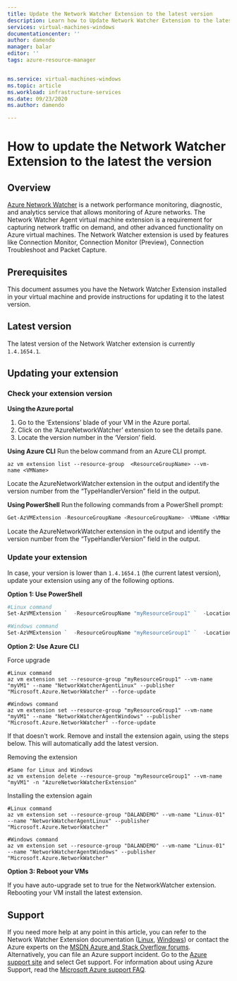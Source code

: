 ```yaml
---
title: Update the Network Watcher Extension to the latest version 
description: Learn how to Update Network Watcher Extension to the latest the version 
services: virtual-machines-windows
documentationcenter: ''
author: damendo
manager: balar
editor: ''
tags: azure-resource-manager


ms.service: virtual-machines-windows
ms.topic: article
ms.workload: infrastructure-services
ms.date: 09/23/2020
ms.author: damendo

---
```

# How to update the Network Watcher Extension to the latest the version 

## Overview

[Azure Network Watcher](../../network-watcher/network-watcher-monitoring-overview.md) is a network performance monitoring, diagnostic, and analytics service that allows monitoring of Azure networks. The Network Watcher Agent virtual machine extension is a requirement for capturing network traffic on demand, and other advanced functionality on Azure virtual machines. 
The Network Watcher extension is used by features like Connection Monitor, Connection Monitor (Preview), Connection Troubleshoot and Packet Capture.   

## Prerequisites
This document assumes you have the Network Watcher Extension installed in your virtual machine and provide instructions for updating it to the latest version. 

## Latest version
The latest version of the Network Watcher extension is currently `1.4.1654.1`.

## Updating your extension 

### Check your extension version  

**Using the Azure portal**

1. Go to the ‘Extensions’ blade of your VM in the Azure portal.   
2. Click on the ‘AzureNetworkWatcher’ extension to see the details pane.  
3. Locate the version number in the ‘Version’ field.  

**Using Azure CLI**
Run the below command from an Azure CLI prompt.   

```azurecli
az vm extension list --resource-group  <ResourceGroupName> --vm-name <VMName>
```

Locate the AzureNetworkWatcher extension in the output and identify the version number from the “TypeHandlerVersion” field in the output.  


**Using PowerShell**
Run the following commands from a PowerShell prompt:   

```powershell
Get-AzVMExtension -ResourceGroupName <ResourceGroupName> -VMName <VMName>  
```

Locate the AzureNetworkWatcher extension in the output and identify the version number from the “TypeHandlerVersion” field in the output.   


### Update your extension

In case, your version is lower than `1.4.1654.1` (the current latest version), update your extension using any of the following options. 

**Option 1: Use PowerShell**

```powershell
#Linux command
Set-AzVMExtension `  -ResourceGroupName "myResourceGroup1" `  -Location "WestUS" `  -VMName "myVM1" `  -Name "AzureNetworkWatcherExtension" `  -Publisher "Microsoft.Azure.NetworkWatcher" -Type "NetworkWatcherAgentLinux"   

#Windows command
Set-AzVMExtension `  -ResourceGroupName "myResourceGroup1" `  -Location "WestUS" `  -VMName "myVM1" `  -Name "AzureNetworkWatcherExtension" `  -Publisher "Microsoft.Azure.NetworkWatcher" -Type "NetworkWatcherAgentWindows"   
```


**Option 2: Use Azure CLI**  

Force upgrade 

```azurecli
#Linux command
az vm extension set --resource-group "myResourceGroup1" --vm-name "myVM1" --name "NetworkWatcherAgentLinux" --publisher "Microsoft.Azure.NetworkWatcher" --force-update

#Windows command
az vm extension set --resource-group "myResourceGroup1" --vm-name "myVM1" --name "NetworkWatcherAgentWindows" --publisher "Microsoft.Azure.NetworkWatcher" --force-update
```

If that doesn't work. Remove and install the extension again, using the steps below. This will automatically add the latest version. 

Removing the extension 

```azurecli
#Same for Linux and Windows
az vm extension delete --resource-group "myResourceGroup1" --vm-name "myVM1" -n "AzureNetworkWatcherExtension"

```

Installing the extension again

```azurecli
#Linux command
az vm extension set --resource-group "DALANDEMO" --vm-name "Linux-01" --name "NetworkWatcherAgentLinux" --publisher "Microsoft.Azure.NetworkWatcher"  

#Windows command
az vm extension set --resource-group "DALANDEMO" --vm-name "Linux-01" --name "NetworkWatcherAgentWindows" --publisher "Microsoft.Azure.NetworkWatcher" 

```

**Option 3: Reboot your VMs**

If you have auto-upgrade set to true for the NetworkWatcher extension. Rebooting your VM install the latest extension.


## Support

If you need more help at any point in this article, you can refer to the Network Watcher Extension documentation ([Linux](./network-watcher-linux.md), [Windows](./network-watcher-windows.md)) or contact the Azure experts on the [MSDN Azure and Stack Overflow forums](https://azure.microsoft.com/support/forums/). Alternatively, you can file an Azure support incident. Go to the [Azure support site](https://azure.microsoft.com/support/options/) and select Get support. For information about using Azure Support, read the [Microsoft Azure support FAQ](https://azure.microsoft.com/support/faq/).